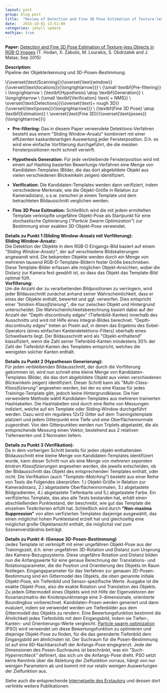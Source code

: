 ```yaml
---
layout: post
group: blog post
title:  "Review of Detection and Fine 3D Pose Estimation of Texture-less Objects in RGB-D Images"
date:   2015-10-01 13:51:00
categories: jekyll update
mathjax: true
---
```


**Paper:**
[Detection and Fine 3D Pose Estimation of Texture-less Objects in RGB-D Images](http://cmp.felk.cvut.cz/~hodanto2/darwin/hodan2015detection.pdf)
(T. Hodan, X. Zabulis, M. Lourakis, S. Obdrzalek and J. Matas; Sep 2015)

**Description:** <br />
Pipeline der Objekterkennung und 3D-Posen-Bestimmung:

 \\(\overset{\text{Scanning}}{\overset{\text{window}}{\overset{\text{locations}}{\longrightarrow}}} \ {\small \textbf{Pre-filtering}} \ \longrightarrow \ {\textbf{Hypothesis} \atop \textbf{Generation}} \ \longrightarrow \ {\small \textbf{Verification} \text{ + NMS}} \ \overset{\text{Detections}}{\overset{\text{+ rough 3D}}{\overset{\text{poses}}{\longrightarrow}}} \ {\textbf{Fine 3D Pose} \atop \textbf{Estimation}} \ \overset{\text{Fine 3D}}{\overset{\text{poses}}{\longrightarrow}}\\) 
<br />

* **Pre-filtering:**
Das in diesem Paper verwendete Detektions-Verfahren besteht aus einem "Sliding Window-Ansatz" kombiniert mit einer effizienten kaskardenartigen Auswertung jeder Fensterposition. D.h. es wird eine einfache Vorfilterung durchgeführt, die die meisten Fensterpositionen recht schnell verwirft. 

* **Hypothesis Generation:**
Für jede verbleibende Fensterposition wird mit einem auf Hashing basierten Bewertungs-Verfahren eine Menge von Kandidaten-Templates (Bilder, die das dort abgebildete Objekt aus vielen verschiedenen Blickwinkeln zeigen) identifiziert.

* **Verification:**
Die Kandidaten-Templates werden dann verifiziert, indem verschiedene Merkmale, wie die Objekt-Größe in Relation zur Kameradistanz, u.s.w. zwischen je einem Template und dem betrachteten Bildausschnitt verglichen werden. 

* **Fine 3D Pose Esitmation:**
Schließlich wird die mit jedem ermittelten Template verknüpfte ungefähre Objekt-Pose als Startpunkt für eine stochastische Optimierung (*"Particle Swarm Optimization"*) zur Bestimmung einer exakten 3D-Objekt-Pose verwendet.

**Details zu Punkt 1 (Sliding Window-Ansatz mit Vorfilterung):** <br />
**Sliding Window-Ansatz:** <br />
Die Detektion der Objekte in dem RGB-D Eingangs-Bild basiert auf einem *"Sliding Window-Ansatz"*, der auf verschiedene Bildskalierungen angewandt wird. Die bekannten Objekte werden durch ein Menge von mehreren tausend RGB-D-Template-Bildern fester Größe beschrieben. Diese Template-Bilder erfassen alle möglichen Objekt-Ansichten, wobei die Distanz zur Kamera fest gewählt ist, so dass das Objekt das Template-Bild optimal füllt. <br />
**Vorfilterung:** <br />
Um die Anzahl der zu verarbeitenden Bildpositionen zu verringern, wird jeder Bildausschnitt zunächst anhand seiner Wahrscheinlichkeit, dass er eines der Objekte enthält, bewertet und ggf. verworfen. Dies entspricht einer *"binären Klassifizierung"*, die nur zwischen Objekt und Hintergrund unterscheidet. Die Wahrscheinlichkeitsberechnung basiert dabei auf der Anzahl der "Depth-discontinuity edges" (Tiefenbild-Kanten) innerhalb des Ausschnitts und wird mit Hilfe eines Integral-Bildes berechnet. "Depth-discontinuity edges" treten an Pixeln auf, in denen das Ergebnis des Sobel-Operators (eines einfachen Kantendetektions-Filters) oberhalb eines Schwellwerts liegt. Der Bildausschnitt wird als "Objekt-enthaltend" klassifiziert, wenn die Zahl seiner Tiefenbild-Kanten mindestens 30% der Zahl der Tiefenbild-Kanten des Templates entspricht, welches die wenigsten solcher Kanten enthält. 

**Details zu Punkt 2 (Hypothesen Generierung):** <br />
Für jeden verbleibenden Bildausschnitt, der durch die Vorfilterung gekommen ist, wird nun schnell eine kleine Menge von Kandidaten-Templates (Bilder, die das dort abgebildete Objekt aus vielen verschiedenen Blickwinkeln zeigen) identifiziert. Dieser Schritt kann als *"Multi-Class-Klassifizierung"* angesehen werden, bei der es eine Klasse für jedes Trainings-Template gibt, jedoch keine Hintergrundklasse. Die hier verwendete Methode wählt Kandidaten-Templates aus mehreren trainierten Hashtabellen. Die Hashtabellen sind durch eine Reihe von Messungen indiziert, welche auf ein Template oder Sliding-Window durchgeführt werden. Dazu wird ein reguläres 12x12 Gitter auf dem Trainingstemplate platziert und jedem Gitterpunkt eine Tiefe und eine Oberflächennormale zugeordnet. Von den Gitterpunkten werden nun Triplets abgetastet, die als entsprechende Messung einen Vektor, bestehend aus 2 relativen Tiefenwerten und 3 Normalen liefern.

**Details zu Punkt 3 (Verifikation):** <br />
Da in dem vorherigen Schritt bereits für jeden objekt-enthaltenden Bildausschnitt eine kleine Menge von Kandidaten-Templates identifiziert wurde, kann dieser Schritt nun als eine Menge von *mehreren separaten binären Klassifizierungen* angesehen werden, die jeweils entscheiden, ob der Bildausschnitt das Objekt des entsprechenden Templates enthält, oder nicht. Die Verifikation (auch *"Template-Matching"*) besteht aus einer Reihe von Tests die Folgendes überprüfen: 1.) Objekt-Größe in Relation zur Kameradistanz, 2.) abgetastete Oberflächennormalen, 3.) abgetastete Bildgradienten, 4.) abgetastete Tiefenkarte und 5.) abgetastete Farbe. Ein verifiziertes Template, das also alle Tests bestanden hat, erhält einen abschließenden Punktestand, der beschreibt, wie gut das Template die einzelnen Testkriterien erfüllt hat. Schließlich wird durch **"Non-maxima Suppression"** von allen verfizierten Templates dasjenige ausgewählt, das einen möglichst hohen Punktestand erzielt hat und gleichzeitig eine möglichst große Objektansicht enthält, die möglichst viel zum Szenenverständnis beiträgt.

**Details zu Punkt 4: (Genaue 3D-Posen-Bestimmung)** <br />
Jedes Template ist verknüpft mit einer ungefähren Objekt-Pose aus der Trainingszeit, d.h. einer ungefähren 3D-Rotation und Distanz zum Ursprung des Kamera-Bezugssystems. Diese ungefähre Rotation und Distanz bilden nun die Anfangswerte für eine genaue Berechnung der Translations- und Rotationsparameter, die die Position und Orientierung des Objekts im Raum festlegen. Eingangsparameter für das Verfahren zur genauen 3D-Posen-Bestimmung sind ein Gittermodel des Objekts, die oben genannte initiale Objekt-Pose, ein Tiefenbild und Sensor-spezifische Werte. Ausgabe ist die exakte Objekt-Pose, also die exakte Rotation und Translation des Objekts. 
Zu jedem Gittermodell eines Objekts wird mit Hilfe der Eigenvektoren der Kovarianzmatrix der Knotenpunktmenge eine 3-dimensionale, orientierte Boundingbox vorberechnet.
Kandidaten-Posen werden generiert und dann evaluiert, indem sie verwendet werden um Tiefenbilder aus dem Gittermodell des Objekts zu rendern. Eine Bewertungsfunktion bestimmt die Ähnlichkeit jedes Tiefenbilds mit dem Eingangsbild, indem sie Tiefen-, Kanten- und Orientierungs-Werte vergleicht.
[Particle swarm optimization](https://en.wikipedia.org/wiki/Particle_swarm_optimization) (PSO) wird verwendet um diese Bewertungsfunktion zu optimieren und diejenige Objekt-Pose zu finden, für die das gerenderte Tiefenbild dem Eingangsbild am ähnlichsten ist. Der Suchraum für die Posen-Bestimmung ist auf eine 6D-Nachbarschaft der Anfangs-Pose eingegrenzt. Jede der Dimensionen des Posen-Suchraums ist beschränkt, was ein *"Such-Hyperrechteck"* definiert, das sich um die Anfangs-Pose dreht. PSO setzt keine Kenntnis über die Ableitung der Zieflunktion vorraus, hängt von nur wenigen Parametern ab und kommt mit nur relativ wenigen Auswertungen der Zielfunktion aus.

Siehe auch die entsprechende [Internetseite des Erstautors](http://cmp.felk.cvut.cz/~hodanto2/) und dessen dort verlinkte weitere Publikationen.